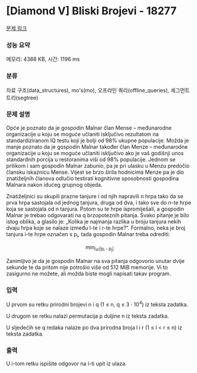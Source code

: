 # [Diamond V] Bliski Brojevi - 18277 

[문제 링크](https://www.acmicpc.net/problem/18277) 

### 성능 요약

메모리: 4388 KB, 시간: 1196 ms

### 분류

자료 구조(data_structures), mo's(mo), 오프라인 쿼리(offline_queries), 세그먼트 트리(segtree)

### 문제 설명

<p>Opće je poznato da je gospodin Malnar član Mense – međunarodne organizacije u koju se moguće učlaniti isključivo rezultatom na standardiziranom IQ testu koji je bolji od 98% ukupne populacije. Možda je manje poznato da je gospodin Malnar također član Menze – međunarodne organizacije u koju se moguće učlaniti isključivo ako je vaš godišnji unos standardnih porcija u restoranima viši od 98% populacije. Jednom se prilikom i sam gospodin Malnar zabunio, pa je pri ulasku u Menzu predočio člansku iskaznicu Mense. Vijest se brzo širila hodnicima Menze pa je dio znatiželjnih članova odlučio testirati kognitivne sposobnosti gospodina Malnara nakon idućeg grupnog objeda.</p>

<p>Znatiželjnici su skupili prazne tanjure i od njih napravili n hrpa tako da se prva hrpa sastojala od jednog tanjura, druga od dva, i tako sve do n-te hrpe koja se sastojala od n tanjura. Potom su te hrpe ispromiješali, a gospodin Malnar je trebao odgovarati na q brzopoteznih pitanja. Svako pitanje je bilo istog oblika, a glasilo je: „Kolika je najmanja razlika u broju tanjura nekih dvaju hrpa koje se nalaze između l-te i r-te hrpe?”. Formalno, neka je broj tanjura i-te hrpe označen s p<sub>i</sub>, tada gospodin Malnar treba odrediti:</p>

<p style="text-align: center;">min<sub>l≤i<j≤r</sub>|p<sub>i</sub> - p<sub>j</sub>|</p>

<p>Zanimljivo je da je gospodin Malnar na sva pitanja odgovorio unutar dvije sekunde te da pritom nije potrošio više od 512 MiB memorije. Vi to zasigurno ne možete, ali možda biste mogli napisati takav program.</p>

### 입력 

 <p>U prvom su retku prirodni brojevi n i q (1 ≤ n, q ≤ 3 · 10<sup>4</sup>) iz teksta zadatka.</p>

<p>U drugom se retku nalazi permutacija p duljine n iz teksta zadatka.</p>

<p>U sljedećih se q redaka nalaze po dva prirodna broja l i r (1 ≤ l < r ≤ n) iz teksta zadatka.</p>

### 출력 

 <p>U i-tom retku ispišite odgovor na i-ti upit iz ulaza.</p>

